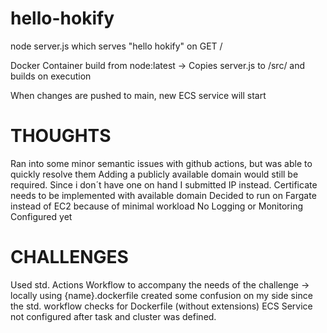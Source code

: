 # hello-hokify
node server.js which serves "hello hokify" on GET /

Docker Container build from node:latest -> Copies server.js to /src/ and builds on execution

When changes are pushed to main, new ECS service will start

# THOUGHTS
Ran into some minor semantic issues with github actions, but was able to quickly resolve them
Adding a publicly available domain would still be required. Since i don´t have one on hand I submitted IP instead.
Certificate needs to be implemented with available domain
Decided to run on Fargate instead of EC2 because of minimal workload
No Logging or Monitoring Configured yet

# CHALLENGES
Used std. Actions Workflow to accompany the needs of the challenge -> locally using {name}.dockerfile created some confusion on my side since the std. workflow checks for Dockerfile (without extensions)
ECS Service not configured after task and cluster was defined.
